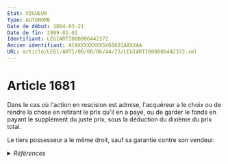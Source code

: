 ```yaml
---
État: VIGUEUR
Type: AUTONOME
Date de début: 1804-03-21
Date de fin: 2999-01-01
Identifiant: LEGIARTI000006442372
Ancien identifiant: ACAXXXXXXXX5X01681AAXXAA
URL: article/LEGI/ARTI/00/00/06/44/23/LEGIARTI000006442372.xml
---
```


<h1>Article 1681</h1>

Dans le cas où l'action en rescision est admise, l'acquéreur a le choix ou de
rendre la chose en retirant le prix qu'il en a payé, ou de garder le fonds en
payant le supplément du juste prix, sous la déduction du dixième du prix
total.<br />

Le tiers possesseur a le même droit, sauf sa garantie contre son vendeur.


<details>
  <summary><em>Références</em></summary>

  <h2>Références faites par l'article</h2>
  
  <ul>
    <li>
      CODIFICATION source Loi 1804-03-06
    </li>
    <li>
      CREATION source Loi 1804-03-06 promulguée le 16 mars 1804
    </li>
  </ul>
</details>
